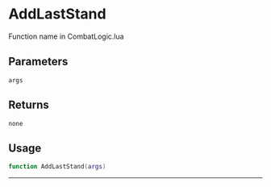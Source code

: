 # AddLastStand
Function name in CombatLogic.lua
## Parameters
`args`
## Returns
`none`
## Usage
```lua
function AddLastStand(args)
```
---
